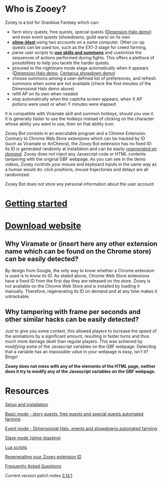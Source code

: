 # Who is Zooey?

Zooey is a bot for Granblue Fantasy which can:
- farm story quests, free quests, special quests ([Dimension Halo demo](https://youtu.be/S_esoRe9xtM)) and even event quests (showdowns, guild wars) on its own
- **[slime-blast](https://www.youtube.com/watch?v=GKHdazIbK_8)** using two accounts on a _same_ computer. Other co-op quests can be used too, such as the EX1-3 stage for creed farming.
- parse user scripts to **[use skills and summons](https://www.youtube.com/watch?v=SwWNsTNXWSc)** and customize the sequences of actions performed during fights. This offers a plethora of possibilities to help you tackle the harder quests.
- proceed to the nightmare mode stage automatically when it appears ([Dimension Halo demo](https://youtu.be/S_esoRe9xtM), [Cerberus showdown demo](https://www.youtube.com/watch?v=-xvDRwB4QEk))
- choose summons among a user-defined list of preferences, and refresh summons when some are not available (check the first minutes of the Dimensional Halo demo above)
- refill AP on its own when needed
- stop automatically when the captcha screen appears, when X AP potions were used or when Y minutes were elapsed

It is compatible with Viramate skill and summon hotkeys, should you use it. It is generally faster to use the hotkeys instead of clicking on the character whose ability you want to use, then on that ability icon.

Zooey Bot consists in an executable program and a Chrome Extension. Contrary to Chrome Web Store extensions which can be tracked by ID (such as Viramate or AnCheera), the Zooey Bot extension has no fixed ID: its ID is generated randomly at installation and can be easily *[regenerated on demand](https://github.com/Masuzu/ZooeyBot/wiki/Regenerating-your-Zooey-extension-ID)*. Zooey does not inject any Javascript code or HTML contents tampering with the original GBF webpage. As you can see in the demo videos, Zooey controls your mouse and keyboard inputs in the same way as a human would do: click positions, mouse trajectories and delays are all randomized.

Zooey Bot does not store any personal information about the user account.

# [Getting started](https://github.com/Masuzu/ZooeyBot/wiki/Setup-and-installation)

# [Download website](https://gbtools.azurewebsites.net/ZooeyBot/en/Home)

## Why Viramate or (insert here any other extension name which can be found on the Chrome store) can be easily detected?

By design from Google, the only way to know whether a Chrome extension is used is to know its ID. As stated above, Chrome Web Store extensions have a fixed ID from the first day they are released on the store. Zooey is not available on the Chrome Web Store and is installed by loading it manually. Therefore, regenerating its ID on demand and at any time makes it untrackable.

## Why tampering with frame per seconds and other similar hacks can be easily detected?

Just to give you some context, this allowed players to increase the speed of the animations by a significant amount, resulting in faster turns and thus much more damage dealt than regular players. This was achieved by *modifying* some of the Javascript variables on the GBF webpage. Detecting that a variable has an impossible value in your webpage is easy, isn't it? Bingo!

**Zooey does not mess with any of the elements of the HTML page, neither does it try to modify any of the Javascript variables on the GBF webpage.**

# Resources

[Setup and installation](https://github.com/Masuzu/ZooeyBot/wiki/Setup-and-installation)

[Basic mode - story quests, free quests and special quests automated farming](https://github.com/Masuzu/ZooeyBot/wiki/Basic-mode---story-quests,-free-quests-and-special-quests-automated-farming)

[Event mode - Dimensionial Halo, events and showdowns automated farming](https://github.com/Masuzu/ZooeyBot/wiki/Event-mode)

[Slave mode (slime-blasting)](https://github.com/Masuzu/ZooeyBot/wiki/Slave-mode-(slime-basting))

[Lua scripts](https://github.com/Masuzu/ZooeyBot/wiki/Lua-scripts)

[Regenerating your Zooey extension ID](https://github.com/Masuzu/ZooeyBot/wiki/Regenerating-your-Zooey-extension-ID)

[Frequently Asked Questions](https://github.com/Masuzu/ZooeyBot/wiki/FAQ)

Current version patch notes [3.14.1](https://gbtools.azurewebsites.net/ZooeyBot/en/Home/PatchNotes#3-14-1)
